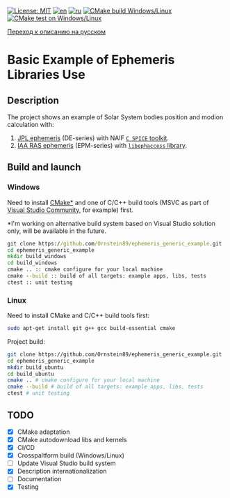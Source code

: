 [![License: MIT](https://img.shields.io/badge/License-MIT-yellow.svg)](https://opensource.org/licenses/MIT) [![en](https://img.shields.io/badge/lang-en-green.svg)](README.md) [![ru](https://img.shields.io/badge/lang-ru-green.svg)](README.RU.md) [![CMake build Windows/Linux](https://github.com/Ornstein89/ephemeris_generic_example/actions/workflows/cmake-multi-platform.yml/badge.svg)](https://github.com/Ornstein89/ephemeris_generic_example/actions/workflows/cmake-multi-platform.yml) [![CMake test on Windows/Linux](https://github.com/Ornstein89/ephemeris_generic_example/actions/workflows/cmake-multi-platform-test.yml/badge.svg)](https://github.com/Ornstein89/ephemeris_generic_example/actions/workflows/cmake-multi-platform-test.yml)

[Переход к описанию на русском](README.RU.md)

# Basic Example of Ephemeris Libraries Use

## Description

The project shows an example of Solar System bodies position and modion calculation with:

1) [JPL ephemeris](https://ssd.jpl.nasa.gov/planets/eph_export.html) (DE-series) with NAIF [`C SPICE` toolkit](https://naif.jpl.nasa.gov/naif/toolkit.html).
2) [IAA RAS ephemeris](https://iaaras.ru/dept/ephemeris/epm/) (EPM-series) with [`libephaccess` library](https://gitlab.iaaras.ru/iaaras/ephemeris-access).

## Build and launch

### Windows

Need to install [CMake*](https://cmake.org/download/) and one of C/C++ build tools (MSVC as part of [Visual Studio Community](https://learn.microsoft.com/ru-ru/cpp/build/vscpp-step-0-installation), for example) first.

*I'm working on alternative build system based on Visual Studio solution only, will be available in the future.

```bat
git clone https://github.com/Ornstein89/ephemeris_generic_example.git
cd ephemeris_generic_example
mkdir build_windows
cd build_windows
cmake .. :: cmake configure for your local machine
cmake --build :: build of all targets: example apps, libs, tests
ctest :: unit testing
```

### Linux

Need to install CMake and C/C++ build tools first:

```bash
sudo apt-get install git g++ gcc build-essential cmake
```

Project build:

```bash
git clone https://github.com/Ornstein89/ephemeris_generic_example.git
cd ephemeris_generic_example
mkdir build_ubuntu
cd build_ubuntu
cmake .. # cmake configure for your local machine
cmake --build # build of all targets: example apps, libs, tests
ctest # unit testing
```

## TODO

* [x] CMake adaptation
* [x] CMake autodownload libs and kernels
* [x] CI/CD
* [x] Crosspaltform build (Windows/Linux)
* [ ] Update Visual Studio build system
* [x] Description internationalization
* [ ] Documentation
* [x] Testing

